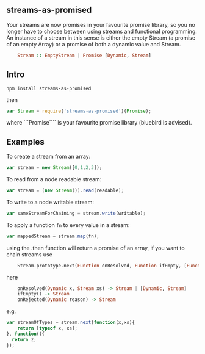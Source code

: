 ## streams-as-promised

Your streams are now promises in your favourite promise library, so you no longer have to choose between using streams and functional programming. An instance of a stream in this sense is either the empty Stream (a promise of an empty Array) or a promise of both a dynamic value and Stream.
```haskell
    Stream :: EmptyStream | Promise [Dynamic, Stream]
```
## Intro

    npm install streams-as-promised

then 

```js
var Stream = require('streams-as-promised')(Promise);
```
where ```Promise```` is your favourite promise library (bluebird is advised).


## Examples

To create a stream from an array:
```js
var stream = new Stream([0,1,2,3]);
```

To read from a node readable stream:
```js
var stream = (new Stream()).read(readable);
```


To write to a node writable stream:
```js
var sameStreamForChaining = stream.write(writable);
```


To apply a function ```fn``` to every value in a stream:
```js
var mappedStream = stream.map(fn);
```

using the .then function will return a promise of an array, if you want to chain streams use
```haskell
    Stream.prototype.next(Function onResolved, Function ifEmpty, [Function onRejected]) -> Stream
```
here
```haskell
    onResolved(Dynamic x, Stream xs) -> Stream | [Dynamic, Stream]
    ifEmpty() -> Stream
    onRejected(Dynamic reason) -> Stream
```
e.g.
```js
var streamOfTypes = stream.next(function(x,xs){
	return [typeof x, xs];
}, function(){
  return z;
});
```
